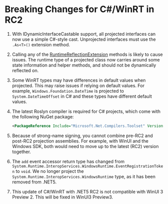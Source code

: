 # Breaking Changes for C#/WinRT in RC2

1.  With IDynamicInterfaceCastable support, all projected interfaces can now use a simple C#-style cast.  Unprojected interfaces must use the `.As<T>()` extension method.

2.  Calling any of the [RuntimeReflectionExtension](https://docs.microsoft.com/dotnet/api/system.reflection.runtimereflectionextensions?view=net-5.0) methods is likely to cause issues. The runtime type of a projected class now carries around some state information and helper methods, and should not be dynamically reflected on.

3. Some WinRT types may have differences in default values when projected. This may raise issues if relying on default values. For example, `Windows.Foundation.DateTime` is projected to `System.DateTimeOffset` in C# and these types have different default values.

4. The latest Roslyn compiler is required for C# projects, which come with the following NuGet package:

    ```xml
    <PackageReference Include="Microsoft.Net.Compilers.Toolset" Version="3.8.0-4.20472.6"
    ```

5. Because of strong-name signing, you cannot combine pre-RC2 and post-RC2 projection assemblies. For example, with WinUI and the Windows SDK, both would need to move up to the latest (RC2) version together.

6. The `add` event accessor return type has changed from `System.Runtime.InteropServices.WindowsRuntime.EventRegistrationToken` to `void`. We no longer project the `System.Runtime.InteropServices.WindowsRuntime` type, as it has been removed from .NET5.

7. This update of C#/WinRT with .NET5 RC2 is not compatible with WinUI 3 Preview 2. This will be fixed in WinUI3 Preview3.
